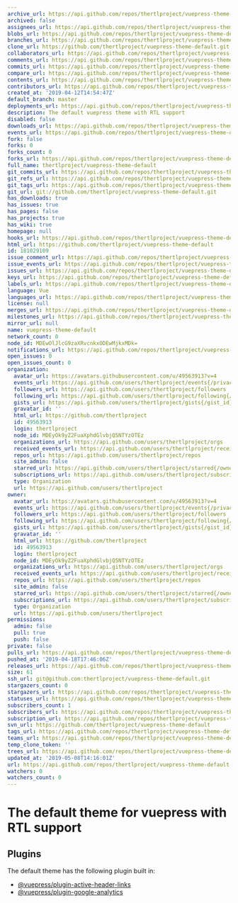 ```yaml
---
archive_url: https://api.github.com/repos/thertlproject/vuepress-theme-default/{archive_format}{/ref}
archived: false
assignees_url: https://api.github.com/repos/thertlproject/vuepress-theme-default/assignees{/user}
blobs_url: https://api.github.com/repos/thertlproject/vuepress-theme-default/git/blobs{/sha}
branches_url: https://api.github.com/repos/thertlproject/vuepress-theme-default/branches{/branch}
clone_url: https://github.com/thertlproject/vuepress-theme-default.git
collaborators_url: https://api.github.com/repos/thertlproject/vuepress-theme-default/collaborators{/collaborator}
comments_url: https://api.github.com/repos/thertlproject/vuepress-theme-default/comments{/number}
commits_url: https://api.github.com/repos/thertlproject/vuepress-theme-default/commits{/sha}
compare_url: https://api.github.com/repos/thertlproject/vuepress-theme-default/compare/{base}...{head}
contents_url: https://api.github.com/repos/thertlproject/vuepress-theme-default/contents/{+path}
contributors_url: https://api.github.com/repos/thertlproject/vuepress-theme-default/contributors
created_at: '2019-04-12T14:54:47Z'
default_branch: master
deployments_url: https://api.github.com/repos/thertlproject/vuepress-theme-default/deployments
description: The default vuepress theme with RTL support
disabled: false
downloads_url: https://api.github.com/repos/thertlproject/vuepress-theme-default/downloads
events_url: https://api.github.com/repos/thertlproject/vuepress-theme-default/events
fork: false
forks: 0
forks_count: 0
forks_url: https://api.github.com/repos/thertlproject/vuepress-theme-default/forks
full_name: thertlproject/vuepress-theme-default
git_commits_url: https://api.github.com/repos/thertlproject/vuepress-theme-default/git/commits{/sha}
git_refs_url: https://api.github.com/repos/thertlproject/vuepress-theme-default/git/refs{/sha}
git_tags_url: https://api.github.com/repos/thertlproject/vuepress-theme-default/git/tags{/sha}
git_url: git://github.com/thertlproject/vuepress-theme-default.git
has_downloads: true
has_issues: true
has_pages: false
has_projects: true
has_wiki: true
homepage: null
hooks_url: https://api.github.com/repos/thertlproject/vuepress-theme-default/hooks
html_url: https://github.com/thertlproject/vuepress-theme-default
id: 181029109
issue_comment_url: https://api.github.com/repos/thertlproject/vuepress-theme-default/issues/comments{/number}
issue_events_url: https://api.github.com/repos/thertlproject/vuepress-theme-default/issues/events{/number}
issues_url: https://api.github.com/repos/thertlproject/vuepress-theme-default/issues{/number}
keys_url: https://api.github.com/repos/thertlproject/vuepress-theme-default/keys{/key_id}
labels_url: https://api.github.com/repos/thertlproject/vuepress-theme-default/labels{/name}
language: Vue
languages_url: https://api.github.com/repos/thertlproject/vuepress-theme-default/languages
license: null
merges_url: https://api.github.com/repos/thertlproject/vuepress-theme-default/merges
milestones_url: https://api.github.com/repos/thertlproject/vuepress-theme-default/milestones{/number}
mirror_url: null
name: vuepress-theme-default
network_count: 0
node_id: MDEwOlJlcG9zaXRvcnkxODEwMjkxMDk=
notifications_url: https://api.github.com/repos/thertlproject/vuepress-theme-default/notifications{?since,all,participating}
open_issues: 0
open_issues_count: 0
organization:
  avatar_url: https://avatars.githubusercontent.com/u/49563913?v=4
  events_url: https://api.github.com/users/thertlproject/events{/privacy}
  followers_url: https://api.github.com/users/thertlproject/followers
  following_url: https://api.github.com/users/thertlproject/following{/other_user}
  gists_url: https://api.github.com/users/thertlproject/gists{/gist_id}
  gravatar_id: ''
  html_url: https://github.com/thertlproject
  id: 49563913
  login: thertlproject
  node_id: MDEyOk9yZ2FuaXphdGlvbjQ5NTYzOTEz
  organizations_url: https://api.github.com/users/thertlproject/orgs
  received_events_url: https://api.github.com/users/thertlproject/received_events
  repos_url: https://api.github.com/users/thertlproject/repos
  site_admin: false
  starred_url: https://api.github.com/users/thertlproject/starred{/owner}{/repo}
  subscriptions_url: https://api.github.com/users/thertlproject/subscriptions
  type: Organization
  url: https://api.github.com/users/thertlproject
owner:
  avatar_url: https://avatars.githubusercontent.com/u/49563913?v=4
  events_url: https://api.github.com/users/thertlproject/events{/privacy}
  followers_url: https://api.github.com/users/thertlproject/followers
  following_url: https://api.github.com/users/thertlproject/following{/other_user}
  gists_url: https://api.github.com/users/thertlproject/gists{/gist_id}
  gravatar_id: ''
  html_url: https://github.com/thertlproject
  id: 49563913
  login: thertlproject
  node_id: MDEyOk9yZ2FuaXphdGlvbjQ5NTYzOTEz
  organizations_url: https://api.github.com/users/thertlproject/orgs
  received_events_url: https://api.github.com/users/thertlproject/received_events
  repos_url: https://api.github.com/users/thertlproject/repos
  site_admin: false
  starred_url: https://api.github.com/users/thertlproject/starred{/owner}{/repo}
  subscriptions_url: https://api.github.com/users/thertlproject/subscriptions
  type: Organization
  url: https://api.github.com/users/thertlproject
permissions:
  admin: false
  pull: true
  push: false
private: false
pulls_url: https://api.github.com/repos/thertlproject/vuepress-theme-default/pulls{/number}
pushed_at: '2019-04-18T17:46:06Z'
releases_url: https://api.github.com/repos/thertlproject/vuepress-theme-default/releases{/id}
size: 61
ssh_url: git@github.com:thertlproject/vuepress-theme-default.git
stargazers_count: 0
stargazers_url: https://api.github.com/repos/thertlproject/vuepress-theme-default/stargazers
statuses_url: https://api.github.com/repos/thertlproject/vuepress-theme-default/statuses/{sha}
subscribers_count: 1
subscribers_url: https://api.github.com/repos/thertlproject/vuepress-theme-default/subscribers
subscription_url: https://api.github.com/repos/thertlproject/vuepress-theme-default/subscription
svn_url: https://github.com/thertlproject/vuepress-theme-default
tags_url: https://api.github.com/repos/thertlproject/vuepress-theme-default/tags
teams_url: https://api.github.com/repos/thertlproject/vuepress-theme-default/teams
temp_clone_token: ''
trees_url: https://api.github.com/repos/thertlproject/vuepress-theme-default/git/trees{/sha}
updated_at: '2019-05-08T14:16:01Z'
url: https://api.github.com/repos/thertlproject/vuepress-theme-default
watchers: 0
watchers_count: 0
---
```


# The default theme for vuepress with RTL support


## Plugins

The default theme has the following plugin built in:

- [@vuepress/plugin-active-header-links](https://github.com/vuejs/vuepress/tree/master/packages/@vuepress/plugin-active-header-links)
- [@vuepress/plugin-google-analytics](https://github.com/vuejs/vuepress/tree/master/packages/%40vuepress/plugin-google-analytics)
